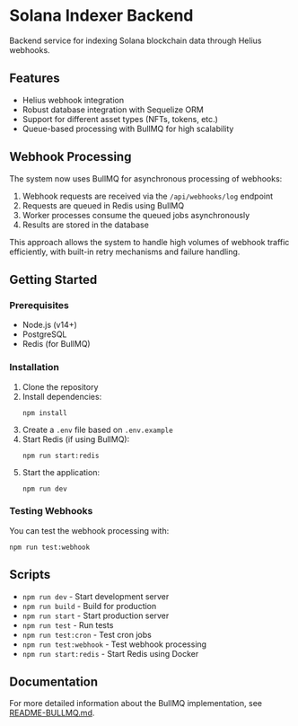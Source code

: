 # Solana Indexer Backend

Backend service for indexing Solana blockchain data through Helius webhooks.

## Features

- Helius webhook integration
- Robust database integration with Sequelize ORM
- Support for different asset types (NFTs, tokens, etc.)
- Queue-based processing with BullMQ for high scalability

## Webhook Processing

The system now uses BullMQ for asynchronous processing of webhooks:

1. Webhook requests are received via the `/api/webhooks/log` endpoint
2. Requests are queued in Redis using BullMQ
3. Worker processes consume the queued jobs asynchronously
4. Results are stored in the database

This approach allows the system to handle high volumes of webhook traffic efficiently, with built-in retry mechanisms and failure handling.

## Getting Started

### Prerequisites

- Node.js (v14+)
- PostgreSQL
- Redis (for BullMQ)

### Installation

1. Clone the repository
2. Install dependencies:
   ```
   npm install
   ```
3. Create a `.env` file based on `.env.example`
4. Start Redis (if using BullMQ):
   ```
   npm run start:redis
   ```
5. Start the application:
   ```
   npm run dev
   ```

### Testing Webhooks

You can test the webhook processing with:

```
npm run test:webhook
```

## Scripts

- `npm run dev` - Start development server
- `npm run build` - Build for production
- `npm run start` - Start production server
- `npm run test` - Run tests
- `npm run test:cron` - Test cron jobs
- `npm run test:webhook` - Test webhook processing
- `npm run start:redis` - Start Redis using Docker

## Documentation

For more detailed information about the BullMQ implementation, see [README-BULLMQ.md](./README-BULLMQ.md).
